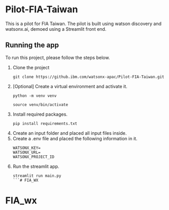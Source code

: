 # Pilot-FIA-Taiwan

This is a pilot for FIA Taiwan. 
The pilot is built using watson discovery and watsonx.ai, demoed using a Streamlit front end.
## Running the app
To run this project, please follow the steps below.
1. Clone the project
    ```
    git clone https://github.ibm.com/watsonx-apac/Pilot-FIA-Taiwan.git
    ```
2. [Optional] Create a virtual environment and activate it.
    ```
    python -m venv venv
    ```
    ```
    source venv/bin/activate
    ```
3. Install required packages.
    ```
    pip install requirements.txt
    ```
4. Create an input folder and placed all input files inside.
5. Create a .env file and placed the following information in it.
    ```
    WATSONX_KEY=
    WATSONX_URL=
    WATSONX_PROJECT_ID
    ```
6. Run the streamlit app.
    ```
    streamlit run main.py
    ```# FIA_WX
# FIA_wx
